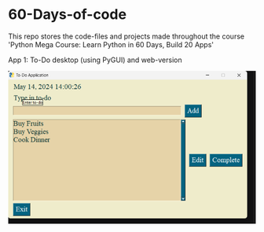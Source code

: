 # 60-Days-of-code
This repo stores the code-files and projects made throughout the course 'Python Mega Course: Learn Python in 60 Days, Build 20 Apps'


App 1:
To-Do desktop (using PyGUI) and web-version

![Alt text](App1-To-do/App1ss1.png?raw=true "Optional Title")






